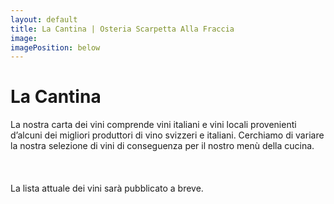 ```yaml
---
layout: default
title: La Cantina | Osteria Scarpetta Alla Fraccia
image: 
imagePosition: below
---
```


La Cantina
==========

La nostra carta dei vini comprende vini italiani e vini locali provenienti d’alcuni dei migliori produttori di vino svizzeri e italiani. Cerchiamo di variare la nostra selezione di vini di conseguenza per il nostro menù della cucina.
<br> </br>
<br> </br>
La lista attuale dei vini sarà pubblicato a breve.
